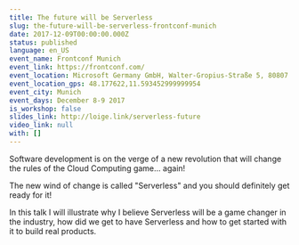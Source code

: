```yaml
---
title: The future will be Serverless
slug: the-future-will-be-serverless-frontconf-munich
date: 2017-12-09T00:00:00.000Z
status: published
language: en_US
event_name: Frontconf Munich
event_link: https://frontconf.com/
event_location: Microsoft Germany GmbH, Walter-Gropius-Straße 5, 80807 München, Germany
event_location_gps: 48.177622,11.593452999999954
event_city: Munich
event_days: December 8-9 2017
is_workshop: false
slides_link: http://loige.link/serverless-future
video_link: null
with: []
---
```


Software development is on the verge of a new revolution that will change the rules of the Cloud Computing game... again!

The new wind of change is called "Serverless" and you should definitely get ready for it!

In this talk I will illustrate why I believe Serverless will be a game changer in the industry, how did we get to have Serverless and how to get started with it to build real products.
